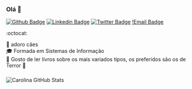 ### Olá 👋

[![Github Badge](https://img.shields.io/badge/-Github-000?style=flat-square&logo=Github&logoColor=white&link=https://github.com/carolinaestrela)](https://github.com/carolinaestrela)
[![Linkedin Badge](https://img.shields.io/badge/-LinkedIn-blue?style=flat-square&logo=Linkedin&logoColor=white&link=https://www.linkedin.com/in/carolina-estrela/)](https://www.linkedin.com/in/carolina-estrela/)
[![Twitter Badge](https://img.shields.io/badge/-Twitter-1ca0f1?style=flat-square&labelColor=1ca0f1&logo=twitter&logoColor=white&link=https://twitter.com/estceo)](https://twitter.com/estceo)
[!Email Badge](https://img.shields.io/badge/-estrela.carolina%40bol.com.br-brightgreen)

:octocat:

:dog: adoro cães <br>
:mortar_board: Formada em Sistemas de Informação <br>
:green_book: Gosto de ler livros sobre os mais variados tipos, os preferidos são os de Terror :ghost: <br>

### 

![Carolina GitHub Stats](https://github-readme-stats.vercel.app/api?username=carolinaestrela&show_icons=true)


